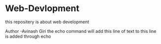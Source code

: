 # Web-Devlopment
this repositery is about web development
<br>

Author -Avinash Giri
 the echo command will add this line of text to
this line is added through echo
